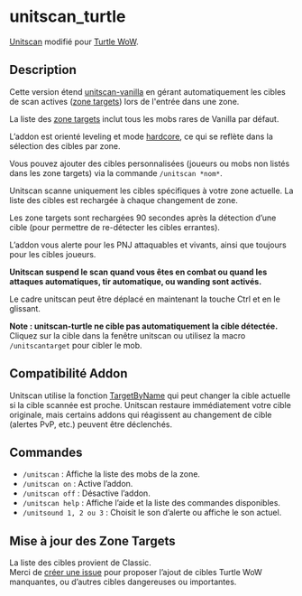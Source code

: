 # unitscan_turtle

[Unitscan](https://github.com/FSuhas/Unitscan-Turtle-) modifié pour [Turtle WoW](https://turtle-wow.org/).

## Description

Cette version étend [unitscan-vanilla](https://github.com/FSuhas/Unitscan-Turtle-) en gérant automatiquement les cibles de scan actives ([zone targets](https://github.com/GryllsAddons/unitscan-turtle/blob/master/zonetargets.lua)) lors de l'entrée dans une zone.

La liste des [zone targets](https://github.com/GryllsAddons/unitscan-turtle/blob/master/zonetargets.lua) inclut tous les mobs rares de Vanilla par défaut.

L’addon est orienté leveling et mode [hardcore](https://turtle-wow.org/#/hardcore-mode), ce qui se reflète dans la sélection des cibles par zone.

Vous pouvez ajouter des cibles personnalisées (joueurs ou mobs non listés dans les zone targets) via la commande `/unitscan *nom*`.

Unitscan scanne uniquement les cibles spécifiques à votre zone actuelle. La liste des cibles est rechargée à chaque changement de zone.

Les zone targets sont rechargées 90 secondes après la détection d’une cible (pour permettre de re-détecter les cibles errantes).

L’addon vous alerte pour les PNJ attaquables et vivants, ainsi que toujours pour les cibles joueurs.

**Unitscan suspend le scan quand vous êtes en combat ou quand les attaques automatiques, tir automatique, ou wanding sont activés.**

Le cadre unitscan peut être déplacé en maintenant la touche Ctrl et en le glissant.

**Note : unitscan-turtle ne cible pas automatiquement la cible détectée.**  
Cliquez sur la cible dans la fenêtre unitscan ou utilisez la macro `/unitscantarget` pour cibler le mob.

## Compatibilité Addon

Unitscan utilise la fonction [TargetByName](https://wowpedia.fandom.com/wiki/API_TargetByName) qui peut changer la cible actuelle si la cible scannée est proche. Unitscan restaure immédiatement votre cible originale, mais certains addons qui réagissent au changement de cible (alertes PvP, etc.) peuvent être déclenchés.

## Commandes

- `/unitscan` : Affiche la liste des mobs de la zone.  
- `/unitscan on` : Active l’addon.  
- `/unitscan off` : Désactive l’addon.
- `/unitscan help` : Affiche l’aide et la liste des commandes disponibles.   
- `/unitsound 1, 2 ou 3` : Choisit le son d’alerte ou affiche le son actuel.

## Mise à jour des Zone Targets

La liste des cibles provient de Classic.  
Merci de [créer une issue](https://github.com/FSuhas/Unitscan-Turtle-/issues) pour proposer l’ajout de cibles Turtle WoW manquantes, ou d’autres cibles dangereuses ou importantes.

